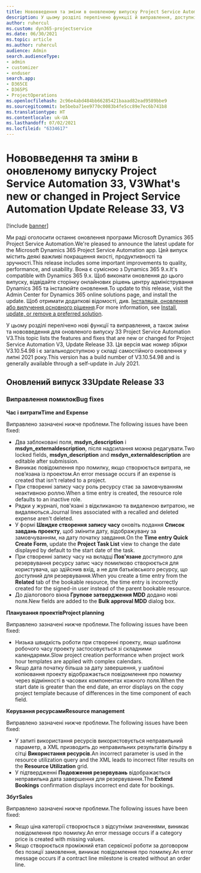 ```yaml
---
title: Нововведення та зміни в оновленому випуску Project Service Automation 33, V3
description: У цьому розділі перелічено функції й виправлення, доступні у випуску Project Service Automation 33, V3.
author: ruhercul
ms.custom: dyn365-projectservice
ms.date: 06/30/2021
ms.topic: article
ms.author: ruhercul
audience: Admin
search.audienceType:
- admin
- customizer
- enduser
search.app:
- D365CE
- D365PS
- ProjectOperations
ms.openlocfilehash: 2c96e4abd484bb66285421baaad82ead9589bbe9
ms.sourcegitcommit: be5beba71ee9770c0083b4fe5cc89e7ec6b741b8
ms.translationtype: HT
ms.contentlocale: uk-UA
ms.lasthandoff: 07/02/2021
ms.locfileid: "6334617"
---
```

# <a name="whats-new-or-changed-in-project-service-automation-update-release-33-v3"></a><span data-ttu-id="b040e-103">Нововведення та зміни в оновленому випуску Project Service Automation 33, V3</span><span class="sxs-lookup"><span data-stu-id="b040e-103">What's new or changed in Project Service Automation Update Release 33, V3</span></span>

[!include [banner](../includes/psa-now-project-operations.md)]

<span data-ttu-id="b040e-104">Ми раді оголосити останнє оновлення програми Microsoft Dynamics 365 Project Service Automation.</span><span class="sxs-lookup"><span data-stu-id="b040e-104">We're pleased to announce the latest update for the Microsoft Dynamics 365 Project Service Automation app.</span></span> <span data-ttu-id="b040e-105">Цей випуск містить деякі важливі покращення якості, продуктивності та зручності.</span><span class="sxs-lookup"><span data-stu-id="b040e-105">This release includes some important improvements to quality, performance, and usability.</span></span> <span data-ttu-id="b040e-106">Вона є сумісною з Dynamics 365 9.x.</span><span class="sxs-lookup"><span data-stu-id="b040e-106">It's compatible with Dynamics 365 9.x.</span></span> <span data-ttu-id="b040e-107">Щоб виконати оновлення до цього випуску, відвідайте сторінку онлайнових рішень центру адміністрування Dynamics 365 та інсталюйте оновлення.</span><span class="sxs-lookup"><span data-stu-id="b040e-107">To update to this release, visit the Admin Center for Dynamics 365 online solutions page, and install the update.</span></span> <span data-ttu-id="b040e-108">Щоб отримати додаткові відомості, див. [Інсталяція, оновлення або вилучення основного рішення](/power-platform/admin/install-remove-preferred-solution).</span><span class="sxs-lookup"><span data-stu-id="b040e-108">For more information, see [Install, update, or remove a preferred solution](/power-platform/admin/install-remove-preferred-solution).</span></span>

<span data-ttu-id="b040e-109">У цьому розділі перелічено нові функції та виправлення, а також зміни та нововведення для оновленого випуску 33 Project Service Automation V3.</span><span class="sxs-lookup"><span data-stu-id="b040e-109">This topic lists the features and fixes that are new or changed for Project Service Automation V3, Update Release 33.</span></span> <span data-ttu-id="b040e-110">Ця версія має номер збірки V3.10.54.98 і є загальнодоступною у складі самостійного оновлення у липні 2021 року.</span><span class="sxs-lookup"><span data-stu-id="b040e-110">This version has a build number of V3.10.54.98 and is generally available through a self-update in July 2021.</span></span>

## <a name="update-release-33"></a><span data-ttu-id="b040e-111">Оновлений випуск 33</span><span class="sxs-lookup"><span data-stu-id="b040e-111">Update Release 33</span></span>

### <a name="bug-fixes"></a><span data-ttu-id="b040e-112">Виправлення помилок</span><span class="sxs-lookup"><span data-stu-id="b040e-112">Bug fixes</span></span>

<span data-ttu-id="b040e-113">**Час і витрати**</span><span class="sxs-lookup"><span data-stu-id="b040e-113">**Time and Expense**</span></span>

<span data-ttu-id="b040e-114">Виправлено зазначені нижче проблеми.</span><span class="sxs-lookup"><span data-stu-id="b040e-114">The following issues have been fixed:</span></span>

- <span data-ttu-id="b040e-115">Два заблоковані поля, **msdyn_description** і **msdyn_externaldescription**, після надсилання можна редагувати.</span><span class="sxs-lookup"><span data-stu-id="b040e-115">Two locked fields, **msdyn_description** and **msdyn_externaldescription** are editable after submission.</span></span>
- <span data-ttu-id="b040e-116">Виникає повідомлення про помилку, якщо створюється витрата, не пов’язана із проектом.</span><span class="sxs-lookup"><span data-stu-id="b040e-116">An error message occurs if an expense is created that isn't related to a project.</span></span>
- <span data-ttu-id="b040e-117">При створенні запису часу роль ресурсу стає за замовчуванням неактивною роллю.</span><span class="sxs-lookup"><span data-stu-id="b040e-117">When a time entry is created, the resource role defaults to an inactive role.</span></span>
- <span data-ttu-id="b040e-118">Рядки у журналі, пов'язані з відкликаною та видаленою витратою, не видаляються.</span><span class="sxs-lookup"><span data-stu-id="b040e-118">Journal lines associated with a recalled and deleted expense aren't deleted.</span></span>
- <span data-ttu-id="b040e-119">У формі **Швидке створення запису часу** оновіть подання **Список завдань проекту**, щоб змінити дату, відображувану за замовчуванням, на дату початку завдання.</span><span class="sxs-lookup"><span data-stu-id="b040e-119">On the **Time entry Quick Create Form**, update the **Project Task List** view to change the date displayed by default to the start date of the task.</span></span>
- <span data-ttu-id="b040e-120">При створенні запису часу на вкладці **Пов'язане** доступного для резервування ресурсу запис часу помилково створюється для користувача, що здійснив вхід, а не для батьківського ресурсу, що доступний для резервування.</span><span class="sxs-lookup"><span data-stu-id="b040e-120">When you create a time entry from the **Related** tab of the bookable resource, the time entry is incorrectly created for the signed-in user instead of the parent bookable resource.</span></span>
- <span data-ttu-id="b040e-121">До діалогового вікна **Групове затвердження MDD** додано нові поля.</span><span class="sxs-lookup"><span data-stu-id="b040e-121">New fields are added to the **Bulk approval MDD** dialog box.</span></span>

<span data-ttu-id="b040e-122">**Планування проектів**</span><span class="sxs-lookup"><span data-stu-id="b040e-122">**Project planning**</span></span>

<span data-ttu-id="b040e-123">Виправлено зазначені нижче проблеми.</span><span class="sxs-lookup"><span data-stu-id="b040e-123">The following issues have been fixed:</span></span>
- <span data-ttu-id="b040e-124">Низька швидкість роботи при створенні проекту, якщо шаблони робочого часу проекту застосовується зі складними календарями.</span><span class="sxs-lookup"><span data-stu-id="b040e-124">Slow project creation performance when project work hour templates are applied with complex calendars.</span></span>
- <span data-ttu-id="b040e-125">Якщо дата початку більша за дату завершення, у шаблоні копіювання проекту відображається повідомлення про помилку через відмінності в часових компонентах кожного поля.</span><span class="sxs-lookup"><span data-stu-id="b040e-125">When the start date is greater than the end date, an error displays on the copy project template because of differences in the time component of each field.</span></span>

<span data-ttu-id="b040e-126">**Керування ресурсами**</span><span class="sxs-lookup"><span data-stu-id="b040e-126">**Resource management**</span></span>

<span data-ttu-id="b040e-127">Виправлено зазначені нижче проблеми.</span><span class="sxs-lookup"><span data-stu-id="b040e-127">The following issues have been fixed:</span></span>
- <span data-ttu-id="b040e-128">У запиті використання ресурсів використовується неправильний параметр, а XML призводить до неправильних результатів фільтру в сітці **Використання ресурсів**.</span><span class="sxs-lookup"><span data-stu-id="b040e-128">An incorrect parameter is used in the resource utilization query and the XML leads to incorrect filter results on the **Resource Utilization** grid.</span></span>
- <span data-ttu-id="b040e-129">У підтвердженні **Подовження резервувань** відображається неправильна дата завершення для резервування.</span><span class="sxs-lookup"><span data-stu-id="b040e-129">The **Extend Bookings** confirmation displays incorrect end date for bookings.</span></span>

<span data-ttu-id="b040e-130">**Збут**</span><span class="sxs-lookup"><span data-stu-id="b040e-130">**Sales**</span></span>

<span data-ttu-id="b040e-131">Виправлено зазначені нижче проблеми.</span><span class="sxs-lookup"><span data-stu-id="b040e-131">The following issues have been fixed:</span></span>
- <span data-ttu-id="b040e-132">Якщо ціна категорії створюється з відсутніми значеннями, виникає повідомлення про помилку.</span><span class="sxs-lookup"><span data-stu-id="b040e-132">An error message occurs if a category price is created with missing values.</span></span>
- <span data-ttu-id="b040e-133">Якщо створюється проміжний етап сервісної роботи за договором без позиції замовлення, виникає повідомлення про помилку.</span><span class="sxs-lookup"><span data-stu-id="b040e-133">An error message occurs if a contract line milestone is created without an order line.</span></span>
